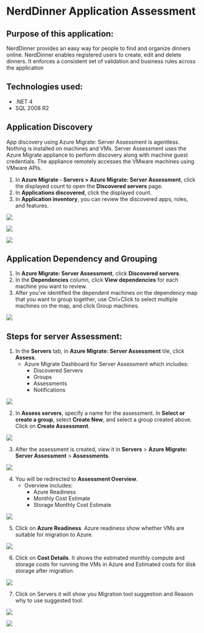 # NerdDinner Application Assessment
## Purpose of this application:
NerdDinner provides an easy way for people to find and organize dinners online. NerdDinner enables registered users to create, edit and delete dinners. It enforces a consistent set of validation and business rules across the application

## Technologies used:
- .NET 4
- SQL 2008 R2

## **Application Discovery**
App discovery using Azure Migrate: Server Assessment is agentless. Nothing is installed on machines and VMs. Server Assessment uses the Azure Migrate appliance to perform discovery along with machine guest credentials. The appliance remotely accesses the VMware machines using VMware APIs.

1. In **Azure Migrate - Servers > Azure Migrate: Server Assessment**, click the displayed count to open the **Discovered servers** page.
2. In **Applications discovered**, click the displayed count.
3. In **Application inventory**, you can review the discovered apps, roles, and features.

<p><kbd>
  <img src="https://github.com/Click2Cloud/Azure-Migrate/blob/master/images/nerd-dinner/application-discovery-sql.PNG?raw=true">
</kbd></p>

<p><kbd>
  <img src="https://github.com/Click2Cloud/Azure-Migrate/blob/master/images/nerd-dinner/application-discovery1.PNG?raw=true">
</kbd></p>

<p><kbd>
  <img src="https://github.com/Click2Cloud/Azure-Migrate/blob/master/images/nerd-dinner/application-discovery3.PNG?raw=true">
</kbd></p>

## Application Dependency and Grouping

1. In **Azure Migrate: Server Assessment**, click **Discovered servers**.
2. In the **Dependencies** column, click **View dependencies** for each machine you want to review.
3. After you've identified the dependent machines on the dependency map that you want to group together, use Ctrl+Click to select multiple machines on the map, and click Group machines.

<kbd>
  <img src="https://github.com/Click2Cloud/Azure-Migrate/blob/master/images/nerd-dinner/application-dependency.PNG?raw=true">
</kbd></p>

## Steps for server Assessment:

1. In the **Servers** tab, in **Azure Migrate: Server Assessment** tile, click **Assess**.
    - Azure Migrate Dashboard for Server Assessment which includes:
        - Discovered Servers
        - Groups
        - Assessments
        - Notifications

<kbd>
  <img src="https://github.com/Click2Cloud/Azure-Migrate/blob/master/images/java-petstore/server-assessment-1.png?raw=true">
</kbd></p>

2. In **Assess servers**, specify a name for the assessment. In **Select or create a group**, select **Create New**, and select a group created above. Click on **Create Assessment**.

<kbd>
  <img src="https://github.com/Click2Cloud/Azure-Migrate/blob/master/images/nerd-dinner/server-assessment-1.PNG?raw=true">
</kbd></p>

3. After the assessment is created, view it in **Servers** > **Azure Migrate: Server Assessment** > **Assessments**.

<kbd>
  <img src="https://github.com/Click2Cloud/Azure-Migrate/blob/master/images/nerd-dinner/server-assessment-2.PNG?raw=true">
</kbd></p>

4. You will be redirected to **Assessment Overview**.
    - Overview includes:
        - Azure Readiness
        - Monthly Cost Estimate
        - Storage Monthly Cost Estimate

<kbd>
  <img src="https://github.com/Click2Cloud/Azure-Migrate/blob/master/images/nerd-dinner/server-assessment-3.PNG?raw=true">
</kbd></p>

5. Click on **Azure Readiness**.
Azure readiness show whether VMs are suitable for migration to Azure.

<kbd>
  <img src="https://github.com/Click2Cloud/Azure-Migrate/blob/master/images/nerd-dinner/server-assessment-4.PNG?raw=true">
</kbd></p>

6. Click on **Cost Details**.
It shows the estimated monthly compute and storage costs for running the VMs in Azure and Estimated costs for disk storage after migration.

<kbd>
  <img src="https://github.com/Click2Cloud/Azure-Migrate/blob/master/images/nerd-dinner/server-assessment-5.PNG?raw=true">
</kbd></p>

7. Click on Servers it will show you Migration tool suggestion and Reason why to use suggested tool.

<kbd>
  <img src="https://github.com/Click2Cloud/Azure-Migrate/blob/master/images/nerd-dinner/server-assessment-6.PNG?raw=true">
</kbd></p>

<kbd>
  <img src="https://github.com/Click2Cloud/Azure-Migrate/blob/master/images/nerd-dinner/server-assessment-7.PNG?raw=true">
</kbd></p>